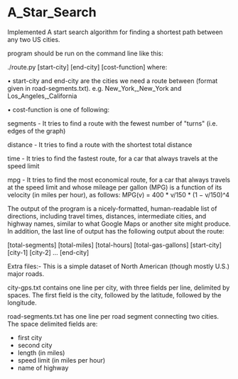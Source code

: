 # A_Star_Search
Implemented A start search algorithm for finding a shortest path between any two US cities.

program should be run on the command line like this:

./route.py [start-city] [end-city] [cost-function]
where:

• start-city and end-city are the cities we need a route between (format given in road-segments.txt). e.g. New_York,_New_York and Los_Angeles,_California

• cost-function is one of following:

segments - It tries to find a route with the fewest number of "turns" (i.e. edges of the graph)

distance - It tries to find a route with the shortest total distance

time - It tries to find the fastest route, for a car that always travels at the speed limit

mpg - It tries to find the most economical route, for a car that always travels at the speed limit and
whose mileage per gallon (MPG) is a function of its velocity (in miles per hour), as follows:
MPG(v) = 400 * v/150 * (1 − v/150)^4

The output of the program is a nicely-formatted, human-readable list of directions, including travel
times, distances, intermediate cities, and highway names, similar to what Google Maps or another site might
produce. In addition, the last line of output has the following output about the route:

[total-segments] [total-miles] [total-hours] [total-gas-gallons] [start-city] [city-1] [city-2] ... [end-city]

Extra files:-
This is a simple dataset of North American (though mostly U.S.) major roads.

city-gps.txt contains one line per city, with three fields per line, 
delimited by spaces. The first field is the city, followed by the latitude,
followed by the longitude.

road-segments.txt has one line per road segment connecting two cities.
The space delimited fields are:
- first city
- second city
- length (in miles)
- speed limit (in miles per hour)
- name of highway
